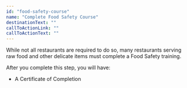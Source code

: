 ```yaml
---
id: "food-safety-course"
name: "Complete Food Safety Course"
destinationText: ""
callToActionLink: ""
callToActionText: ""
---
```


While not all restaurants are required to do so, many restaurants serving raw food and other delicate items must complete a Food Safety training.
        
After you complete this step, you will have:
- A Certificate of Completion
